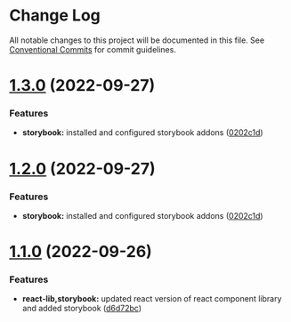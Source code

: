 # Change Log

All notable changes to this project will be documented in this file.
See [Conventional Commits](https://conventionalcommits.org) for commit guidelines.

# [1.3.0](https://github.com/vrapalis/corporate-design-system-blueprint/compare/v1.1.0...v1.3.0) (2022-09-27)


### Features

* **storybook:** installed and configured storybook addons ([0202c1d](https://github.com/vrapalis/corporate-design-system-blueprint/commit/0202c1dc77ac8213815ae2c1b657f817ddb42040))





# [1.2.0](https://github.com/vrapalis/corporate-design-system-blueprint/compare/v1.1.0...v1.2.0) (2022-09-27)


### Features

* **storybook:** installed and configured storybook addons ([0202c1d](https://github.com/vrapalis/corporate-design-system-blueprint/commit/0202c1dc77ac8213815ae2c1b657f817ddb42040))





# [1.1.0](https://github.com/vrapalis/corporate-design-system-blueprint/compare/v0.11.0...v1.1.0) (2022-09-26)


### Features

* **react-lib,storybook:** updated react version of react component library and added storybook ([d6d72bc](https://github.com/vrapalis/corporate-design-system-blueprint/commit/d6d72bc53dffad31fffba88dae2f9ecc0812177c))
